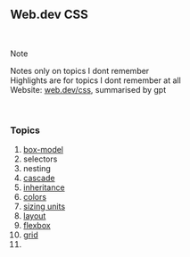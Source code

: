 ## Web.dev CSS

<br>

>[!NOTE]
>Notes only on topics I dont remember<br>
>Highlights are for topics I dont remember at all <br>
>Website: [web.dev/css](https://web.dev/learn/css/), summarised by gpt

<br>

### Topics
1. [box-model](./01-box-model)
2. selectors
3. nesting
4. [cascade](./04-cascade)
5. [inheritance](./05-inheritance)
6. [colors](./06-colors)
7. [sizing units](./07-sizing-units)
8. [layout](./08-layout)
9. [flexbox](./09-flexbox)
10. [grid](./10-grid)
11. 
